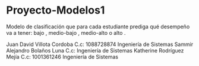 # Proyecto-Modelos1
Modelo de clasificación que para cada estudiante prediga qué desempeño va a tener: bajo , medio-bajo , medio-alto o alto .

Juan David Villota Cordoba C.c: 1088728874  Ingeniería de Sistemas
Sammir Alejandro Bolaños Luna C.c: Ingeniería de Sistemas
Katherine Rodríguez Mejía C.c: 1001361246 Ingeniería de Sistemas

